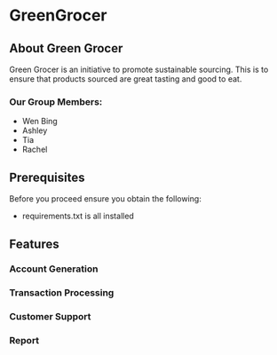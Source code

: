 # GreenGrocer 

## About Green Grocer
Green Grocer is an initiative to promote sustainable sourcing. This is to ensure that products sourced are great tasting and good to eat. 

### Our Group Members: 
- Wen Bing
- Ashley
- Tia
- Rachel

## Prerequisites
Before you proceed ensure you obtain the following: 
- requirements.txt is all installed

## Features

### Account Generation 

### Transaction Processing


### Customer Support


### Report 